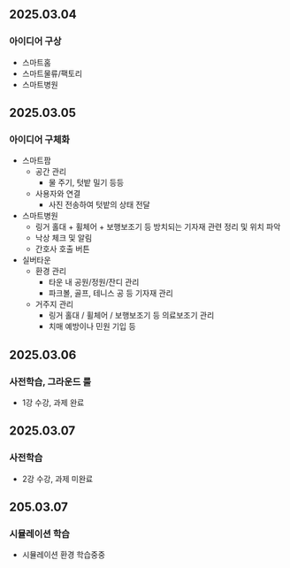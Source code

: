
## 2025.03.04
### 아이디어 구상
- 스마트홈
- 스마트물류/팩토리
- 스마트병원

## 2025.03.05
### 아이디어 구체화
- 스마트팜
    - 공간 관리
        - 물 주기, 텃밭 밀기 등등
    - 사용자와 연결
        - 사진 전송하여 텃밭의 상태 전달
- 스마트병원
    - 링거 홀대 + 휠체어 + 보행보조기 등 방치되는 기자재 관련 정리 및 위치 파악
    - 낙상 체크 및 알림
    - 간호사 호출 버튼
- 실버타운
    - 환경 관리
        - 타운 내 공원/정원/잔디 관리
        - 파크볼, 골프, 테니스 공 등 기자재 관리
    - 거주지 관리
        - 링거 홀대 / 휠체어 / 보행보조기 등 의료보조기 관리
        - 치매 예방이나 민원 기입 등


## 2025.03.06
### 사전학습, 그라운드 룰
- 1강 수강, 과제 완료

## 2025.03.07
### 사전학습
- 2강 수강, 과제 미완료

## 205.03.07
### 시뮬레이션 학습
- 시뮬레이션 환경 학습중중
